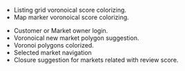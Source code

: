 + Listing grid voronoical score colorizing.
+ Map marker voronoical score colorizing.
- Customer or Market owner login.
- Voronoical new market polygon suggestion.
- Voronoi polygons colorized.
- Selected market navigation
- Closure suggestion for markets related with review score.